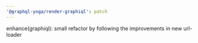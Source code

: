 ```yaml
---
'@graphql-yoga/render-graphiql': patch
---
```


enhance(graphiql): small refactor by following the improvements in new url-loader
